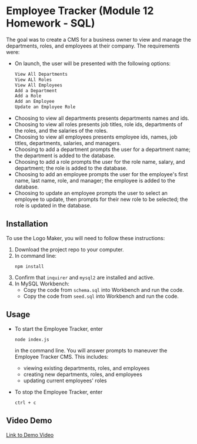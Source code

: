 # Employee Tracker (Module 12 Homework - SQL)

The goal was to create a CMS for a business owner to view and manage the departments, roles, and employees at their company. The requirements were:
- On launch, the user will be presented with the following options:
    ```md
    View All Departments
    View ALl Roles
    View All Employees
    Add a Department
    Add a Role
    Add an Employee
    Update an Employee Role
    ```
- Choosing to view all departments presents departments names and ids.
- Choosing to view all roles presents job titles, role ids, departments of the roles, and the salaries of the roles.
- Choosing to view all employees presents employee ids, names, job titles, departments, salaries, and managers.
- Choosing to add a department prompts the user for a department name; the department is added to the database.
- Choosing to add a role prompts the user for the role name, salary, and department; the role is added to the database.
- Choosing to add an employee prompts the user for the employee's first name, last name, role, and manager; the employee is added to the database.
- Choosing to update an employee prompts the user to select an employee to update, then prompts for their new role to be selected; the role is updated in the database.

## Installation

To use the Logo Maker, you will need to follow these instructions:
1. Download the project repo to your computer.
2. In command line:
    ```
    npm install
    ```
3. Confirm that ```inquirer``` and ```mysql2``` are installed and active.
4. In MySQL Workbench:
    - Copy the code from ```schema.sql``` into Workbench and run the code.
    - Copy the code from ```seed.sql``` into Workbench and run the code.

## Usage

- To start the Employee Tracker, enter

  ```
  node index.js
  ``` 

  in the command line. You will answer prompts to maneuver the Employee Tracker CMS. This includes:
    - viewing existing departments, roles, and employees
    - creating new departments, roles, and employees
    - updating current employees' roles

- To stop the Employee Tracker, enter

    ```
    ctrl + c
    ```

## Video Demo

[Link to Demo Video](https://watch.screencastify.com/v/RgutWQIgY9iayJUtEtbB)